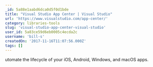 ```yaml
---
_id: 5a88e1aabd6dca0d5f0d1bde
title: "Visual Studio App Center | Visual Studio"
url: 'https://www.visualstudio.com/app-center/'
category: libraries-tools
slug: 'visual-studio-app-center-visual-studio'
user_id: 5a83ce59d6eb0005c4ecda2c
username: 'bill-s'
createdOn: '2017-11-16T11:07:56.000Z'
tags: []
---
```


utomate the lifecycle of your iOS, Android, Windows, and macOS apps. 
